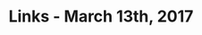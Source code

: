 ---
title: Links - March 13th, 2017
layout: links
category: links
articles:
  - title: Why All Exchange Rates Are Bad
    author: Timothy Taylor
    source: Conversable Economist
    url: http://conversableeconomist.blogspot.com/2017/02/why-all-exchange-rates-are-bad.html
    note: The <a href="https://en.wikipedia.org/wiki/Impossible_trinity">Trilemma</a> makes it so that whatever policy a government decides to follow, it must be an active choice. Currency manipulation towards a stronger, weaker, more stable, or more volatile currency is a choice, and there is no default. Like everything else in economics, and the world we live in, it is a choice about tradeoffs, and understanding who gains and who loses (and by how much!) is the key to the issue.
    tags:
        - Economics
  - title: A Big Little Idea Called Legibility
    author: Venkatesh Rao
    source: Ribbonfarm
    url: https://www.ribbonfarm.com/2010/07/26/a-big-little-idea-called-legibility/
    note: 'I am currently reading several books at once, and one of them is <a href="https://www.amazon.com/Seeing-like-State-Certain-Condition/dp/0300078153">Seeing Like a State</a>. So far, the book has presented a bunch of ideas about the inner workings of what the author calls high modern states. In this post, Rao (who is not the author of the book) summarizes one of the most interesting ideas in the book so far: legibility, or reorganizing society to make it more understandable, and thus more governable.'
    tags:
        - Culture
        - Books
        - Urban
  - title: President Trump Wants a Wall? Mexico Is It
    author: Eduardo Porter
    source: The New York Times
    url: https://www.nytimes.com/2017/02/21/business/economy/mexico-immigration-border-wall.html
    note: The average American has no clue of how immigration policy and actual immigration patterns work. Understanding how much effort other countries put into helping the US keep illegal immigrants at bay could be helpful in the current climate.
    tags:
        - Politics
        - Economics
  - title: The Uber Conflation
    author: Ben Thompson
    source: Stratechery
    url: https://stratechery.com/2017/the-uber-conflation/
    note: "2017 gave Uber a rough start. In an unusual post, Ben argues for a change of leadership, focusing on two questions: <i>'Is Uber’s approach to regulation wrong?'</i> and <i>'Is Uber wrong with regards to the specific issue at the center of this controversy?'</i>"
    tags:
        - Technology
        - Startups
  - title: Brains, Bodies, Minds... and Techno-Religions
    source: a16z Podcast
    url: http://a16z.com/2017/02/23/yuval-harari-from-homo-sapiens-to-homo-deus/
    note: One of my favorite episodes of a16z ever. Touching on the subjects of nationalisim, imagined communities, religion, governments, etc, etc, etc, and how all of these are affected by the rise of technology. I had <a href="http://www.ft.com/cms/s/2/50bb4830-6a4c-11e6-ae5b-a7cc5dd5a28c.html">shared a related piece from Harari a few months ago,</a> but this podcast episode is way better.
    tags:
        - Culture
        - Technology
        - Nature
        - History
  - title: Crafts, Garicano, and Zingales on the Economic Future of Europe
    source: EconTalk
    url: http://www.econtalk.org/archives/2017/03/crafts_garicano.html
    note: Having Russ Roberts and one of his guests debate on economic topics is fun. Having him and another three guests? Even better.
    tags:
        - Economics
        - Politics
---